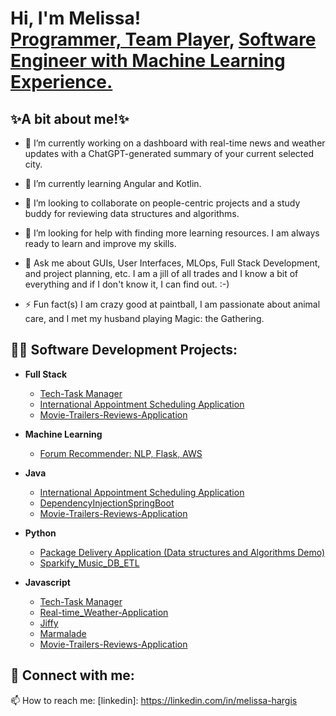 <h1>Hi, I'm Melissa! <br/><a href="https://github.com/Tamiyo22">Programmer, Team Player</a>, <a href="https://www.linkedin.com/in/melissa-hargis/">Software Engineer with Machine Learning Experience.</a>

<h2>✨A bit about me!✨</h2>

- 🔭 I’m currently working on a dashboard with real-time news and weather updates with a ChatGPT-generated summary of your current selected city.
  
- 🌱 I’m currently learning Angular and Kotlin.
  
- 👯 I’m looking to collaborate on people-centric projects and a study buddy for reviewing data structures and algorithms.
  
- 🤔 I’m looking for help with finding more learning resources. I am always ready to learn and improve my skills.
  
- 💬 Ask me about GUIs, User Interfaces, MLOps, Full Stack Development, and project planning, etc. I am a jill of all trades and I know a bit of everything and if I don't know it, I can find out. :-)
  
- ⚡ Fun fact(s) I am crazy good at paintball, I am passionate about animal care, and I met my husband playing Magic: the Gathering.
 


<h2>👨‍💻 Software Development Projects:</h2>

- <b>Full Stack </b>
  - [Tech-Task Manager](https://github.com/Tamiyo22/tech-tasks)
  - [International Appointment Scheduling Application](https://github.com/Tamiyo22/AppointmentSchedulingApplication)
  - [Movie-Trailers-Reviews-Application](https://github.com/Tamiyo22/Movie-Trailers-Reviews-Application)
  
- <b>Machine Learning</b>
  - [Forum Recommender: NLP, Flask, AWS ](http://3.129.123.13/)
 
- <b>Java</b>

  - [International Appointment Scheduling Application](https://github.com/Tamiyo22/AppointmentSchedulingApplication)
  - [DependencyInjectionSpringBoot](https://github.com/Tamiyo22/DependencyInjectionSpringBoot)
  - [Movie-Trailers-Reviews-Application](https://github.com/Tamiyo22/Movie-Trailers-Reviews-Application)
 
- <b>Python</b>
  - [Package Delivery Application (Data structures and Algorithms Demo)](https://github.com/Tamiyo22/Package-Delivery-Algorithm)
  - [Sparkify_Music_DB_ETL](https://github.com/Tamiyo22/Sparkify_Music_DB_ETL)
 
  
- <b>Javascript</b>
  - [Tech-Task Manager](https://github.com/Tamiyo22/tech-tasks)
  - [Real-time_Weather-Application ](https://github.com/Tamiyo22/Real-time_Weather-Application)
  - [Jiffy ](https://github.com/Tamiyo22/jiffy-Project)
  - [Marmalade](https://github.com/Tamiyo22/Marmalade.fm)
  - [Movie-Trailers-Reviews-Application](https://github.com/Tamiyo22/Movie-Trailers-Reviews-Application)


<h2> 🤳 Connect with me:</h2>

📫 How to reach me: [linkedin]: https://linkedin.com/in/melissa-hargis

